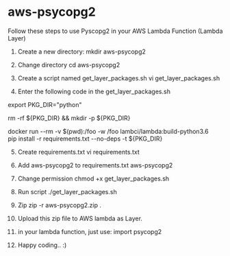 # aws-psycopg2
Follow these steps to use Pyscopg2 in your AWS Lambda Function (Lambda Layer)

1. Create a new directory:
mkdir aws-psycopg2

2. Change directory
cd aws-psycopg2

3. Create a script named get_layer_packages.sh
vi get_layer_packages.sh

4. Enter the following code in the get_layer_packages.sh

export PKG_DIR="python"

rm -rf ${PKG_DIR} && mkdir -p ${PKG_DIR}

docker run --rm -v $(pwd):/foo -w /foo lambci/lambda:build-python3.6 \
    pip install -r requirements.txt --no-deps -t ${PKG_DIR}
 
5. Create requirements.txt
vi requirements.txt

6. Add aws-psycopg2 to requirements.txt
aws-psycopg2

7. Change permission
chmod +x get_layer_packages.sh

8. Run script
./get_layer_packages.sh

9. Zip
zip -r aws-psycopg2.zip .

10. Upload this zip file to AWS lambda as Layer.
11. in your lambda function, just use:
import psycopg2

12. Happy coding.. :)
